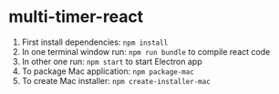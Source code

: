 # multi-timer-react

1. First install dependencies: ```npm install```
2. In one terminal window run: ```npm run bundle``` to compile react code
3. In other one run: ```npm start``` to start Electron app
4. To package Mac application: ```npm package-mac```
5. To create Mac installer: ```npm create-installer-mac```

